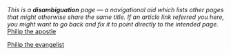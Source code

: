 *This is a **disambiguation** page — a navigational aid which lists other pages that might otherwise share the same title. If an article link referred you here, you might want to go back and fix it to point directly to the intended page.*
[Philip the apostle](Philip_the_apostle "Philip the apostle")

[Philip the evangelist](Philip_the_evangelist "Philip the evangelist")



